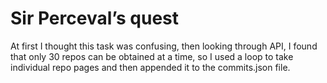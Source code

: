 # Sir Perceval’s quest

At first I thought this task was confusing, then looking through API, I found that only 30 repos can be obtained at a time, so I used a loop to take individual repo pages and then appended it to the commits.json file.
